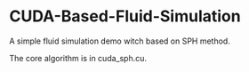 # CUDA-Based-Fluid-Simulation

A simple fluid simulation demo witch based on SPH method.

The core algorithm is in cuda_sph.cu.
